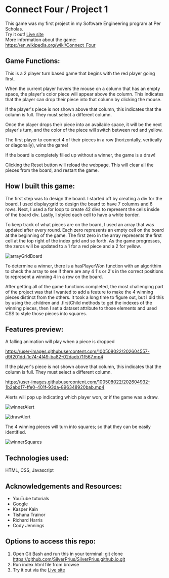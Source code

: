 # Connect Four / Project 1

This game was my first project in my Software Engineering program at Per Scholas.  
Try it out! [Live site](https://silverprius.github.io)  
More information about the game: https://en.wikipedia.org/wiki/Connect_Four  

## Game Functions: 

This is a 2 player turn based game that begins with the red player going first.

When the current player hovers the mouse on a column that has an empty space, the player's color piece will appear above the column. This indicates that the player can drop their piece into that column by clicking the mouse.

If the player's piece is not shown above that column, this indicates that the column is full. They must select a different column.

Once the player drops their piece into an available space, it will be the next player's turn, and the color of the piece will switch between red and yellow.

The first player to connect 4 of their pieces in a row (horizontally, vertically or diagonally), wins the game! 

If the board is completely filled up without a winner, the game is a draw!

Clicking the Reset button will reload the webpage. This will clear all the pieces from the board, and restart the game.


## How I built this game:

The first step was to design the board. I started off by creating a div for the board. I used display:grid to design the board to have 7 columns and 6 rows. Next, I used a for loop to create 42 divs to represent the cells inside of the board div. Lastly, I styled each cell to have a white border.

To keep track of what pieces are on the board, I used an array that was updated after every round. Each zero represents an empty cell on the board at the beginning of the game. The first zero in the array represents the first cell at the top right of the index grid and so forth. As the game progresses, the zeros will be updated to a 1 for a red piece and a 2 for yellow.

![arrayGridBoard](https://user-images.githubusercontent.com/100508022/202620688-8f5920ab-3e45-42c8-89ac-00f24c7dc3e9.png)

To determine a winner, there is a hasPlayerWon function with an algorithim to check the array to see if there are any 4 1's or 2's in the correct positions to represent a winning 4 in a row on the board.

After getting all of the game functions completed, the most challenging part of the project was that I wanted to add a feature to make the 4 winning pieces distinct from the others. It took a long time to figure out, but I did this by using the .children and .firstChild methods to get the indexes of the winning pieces, then I set a dataset attribute to those elements and used CSS to style those pieces into squares. 

## Features preview:

A falling animation will play when a piece is dropped

https://user-images.githubusercontent.com/100508022/202604557-d9f201dd-1c74-4f49-ba82-02daeb71f567.mp4

If the player's piece is not shown above that column, this indicates that the column is full. They must select a different column.

https://user-images.githubusercontent.com/100508022/202604932-1b2abd17-ffe0-401f-93da-896348920bab.mp4

Alerts will pop up indicating which player won, or if the game was a draw.

![winnerAlert](https://user-images.githubusercontent.com/100508022/202607287-e0669dc4-b41d-41bb-809b-bd81431bdef4.png)

![drawAlert](https://user-images.githubusercontent.com/100508022/202607440-d8da1ad2-367c-49b3-99c8-ed555aff1123.png)

The 4 winning pieces will turn into squares; so that they can be easily identified.

![winnerSquares](https://user-images.githubusercontent.com/100508022/202604744-4c051930-0031-4701-a65a-3d9307ebe887.png)

## Technologies used:

HTML, CSS, Javascript

## Acknowledgements and Resources:

- YouTube tutorials  
- Google  
- Kasper Kain  
- Tishana Trainor  
- Richard Harris  
- Cody Jennings  

## Options to access this repo:

1. Open Git Bash and run this in your terminal: git clone https://github.com/SilverPrius/SilverPrius.github.io.git
2. Run index.html file from browse
3. Try it out via the [Live site](https://silverprius.github.io)